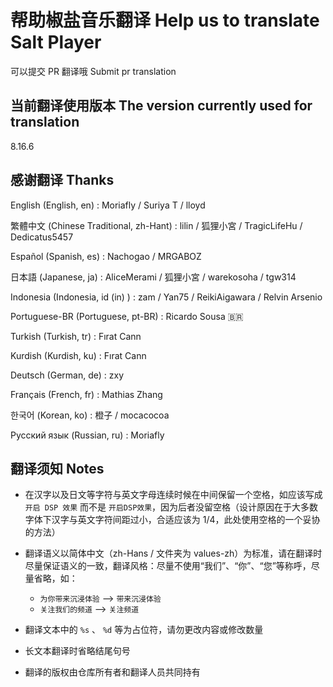 # 帮助椒盐音乐翻译 Help us to translate Salt Player

可以提交 PR 翻译哦  Submit pr translation

## 当前翻译使用版本 The version currently used for translation

8.16.6

## 感谢翻译 Thanks

English (English, en) : Moriafly / Suriya T / lloyd

繁體中文 (Chinese Traditional, zh-Hant) : lilin / 狐狸小宮 / TragicLifeHu / Dedicatus5457

Español (Spanish, es) : Nachogao / MRGABOZ

日本語 (Japanese, ja) : AliceMerami / 狐狸小宮 / warekosoha / tgw314

Indonesia (Indonesia, id (in) ) : zam / Yan75 / ReikiAigawara / Relvin Arsenio

Portuguese-BR (Portuguese, pt-BR) : Ricardo Sousa 🇧🇷

Turkish (Turkish, tr) : Fırat Cann

Kurdish (Kurdish, ku) : Fırat Cann

Deutsch (German, de) : zxy

Français (French, fr) : Mathias Zhang

한국어 (Korean, ko) : 橙子 / mocacocoa

Русский язык (Russian, ru) : Moriafly

## 翻译须知 Notes

- 在汉字以及日文等字符与英文字母连续时候在中间保留一个空格，如应该写成 `开启 DSP 效果` 而不是 `开启DSP效果`，因为后者没留空格（设计原因在于大多数字体下汉字与英文字符间距过小，合适应该为 1/4，此处使用空格的一个妥协的方法）

- 翻译语义以简体中文（zh-Hans / 文件夹为 values-zh）为标准，请在翻译时尽量保证语义的一致，翻译风格：尽量不使用“我们”、“你”、“您”等称呼，尽量省略，如：
    - `为你带来沉浸体验` --> `带来沉浸体验`
    - `关注我们的频道` --> `关注频道`

- 翻译文本中的 `%s` 、 `%d` 等为占位符，请勿更改内容或修改数量

- 长文本翻译时省略结尾句号

- 翻译的版权由仓库所有者和翻译人员共同持有